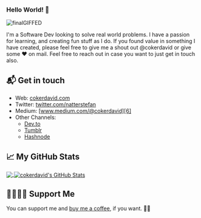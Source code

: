 ### Hello World! 💜

![finalGIFFED](https://user-images.githubusercontent.com/87503695/132118699-2596010d-2f72-4baf-82b3-dd3c2fd8c1a3.gif)

I'm a Software Dev looking to solve real world problems. I have a passion for learning, and creating fun stuff as I do. If you found value in something I have created, please feel free to give me a shout out @cokerdavid or give some ♥ on mail. Feel free to reach out in case you want to just get in touch also.


## 📬 Get in touch

- Web: [cokerdavid.com][1]
- Twitter: [twitter.com/natterstefan][3]
- Medium: [www.medium.com/@cokerdavid][6]
- Other Channels:
  - [Dev.to][10]
  - [Tumblr][9]
  - [Hashnode][7]

<!-- - Blog: [blog.natterstefan.me][4] 
     - LinkedIn: [linkedin.com/in/natterstefan][2]  

👉🏻👉🏻📧 Sign up for my [newsletter][1].  -->









[1]: http://www.cokerdavid.com
[2]: http://www.facebook.com/sednaoui
[3]: http://www.twitter.com/thecokerdavid
[6]: http://www.medium.com/@cokerdavid
[7]: http://www.hashnode.com/@cokerdavid
[8]: https://www.buymeacoffee.com/thecokerdavid
[9]: http://thecokerdavid.tumblr.com/
[10]: http://dev.to/thecokerdavid


## &#x1f4c8; My GitHub Stats

<a href="https://github.com/cokerdavid/cokerdavid">
  <img align="center" src="https://github-readme-stats.vercel.app/api/top-langs/?username=cokerdavid&hide=java,html&title_color=000000&text_color=000000" />
</a>

<a href="https://github.com/cokerdavid/cokerdavid">
  <img align="center" src="https://github-readme-stats.vercel.app/api?username=cokerdavid&show_icons=true&line_height=27&count_private=true&title_color=000000&text_color=000000&icon_color=FAC051" alt="cokerdavid's GitHub Stats" />
</a>

## 🤜🏻🤛🏻 Support Me

You can support me and [buy me a coffee][8], if you want. 🙏🏻

